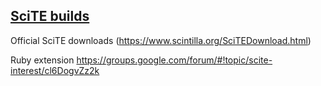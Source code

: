 
## [SciTE builds](builds.md)

Official SciTE downloads (https://www.scintilla.org/SciTEDownload.html)

Ruby extension
https://groups.google.com/forum/#!topic/scite-interest/cl6DogvZz2k


